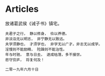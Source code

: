 # Articles

放诸葛武侯《诫子书》镇宅。

    夫君子之行， 静以修身， 俭以养德。 
    非淡泊无以明志， 非宁静无以致远。
    夫学须静也， 才须学也， 非学无以广才。非志无以成学。 
    淫慢则不能励精， 险躁则不能治性。 
    年与时驰， 意与日去， 遂成枯落，多不接世。
    悲守穷庐， 将复何及！
    
    二零一九年六月十日
 
